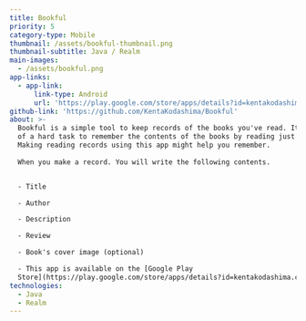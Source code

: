 ```yaml
---
title: Bookful
priority: 5
category-type: Mobile
thumbnail: /assets/bookful-thumbnail.png
thumbnail-subtitle: Java / Realm
main-images:
  - /assets/bookful.png
app-links:
  - app-link:
      link-type: Android
      url: 'https://play.google.com/store/apps/details?id=kentakodashima.com.bookful'
github-link: 'https://github.com/KentaKodashima/Bookful'
about: >-
  Bookful is a simple tool to keep records of the books you've read. It is kind
  of a hard task to remember the contents of the books by reading just one time.
  Making reading records using this app might help you remember.  
    
  When you make a record. You will write the following contents.


  - Title  

  - Author  

  - Description  

  - Review  

  - Book's cover image (optional)  

  - This app is available on the [Google Play
  Store](https://play.google.com/store/apps/details?id=kentakodashima.com.bookful).
technologies:
  - Java  
  - Realm
---
```


